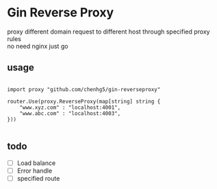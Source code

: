 # Gin Reverse Proxy

proxy different domain request to different host through specified proxy rules <br>
no need nginx just go

## usage

```

import proxy "github.com/chenhg5/gin-reverseproxy"

router.Use(proxy.ReverseProxy(map[string] string {
    "www.xyz.com" : "localhost:4001",
    "www.abc.com" : "localhost:4003",
}))


```


## todo

- [ ] Load balance
- [ ] Error handle
- [ ] specified route